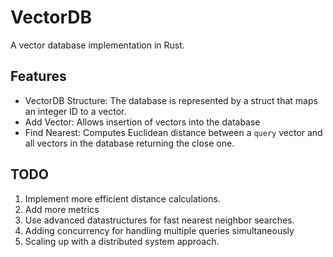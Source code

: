 # VectorDB
A vector database implementation in Rust.


## Features
- VectorDB Structure: The database is represented by a struct that maps an integer ID to a vector.
- Add Vector: Allows insertion of vectors into the database
- Find Nearest: Computes Euclidean distance between a `query` vector and all vectors in the database returning the close one.

## TODO
1. Implement more efficient distance calculations.
2. Add more metrics
3. Use advanced datastructures for fast nearest neighbor searches.
4. Adding concurrency for handling multiple queries simultaneously
5. Scaling up with a distributed system approach.